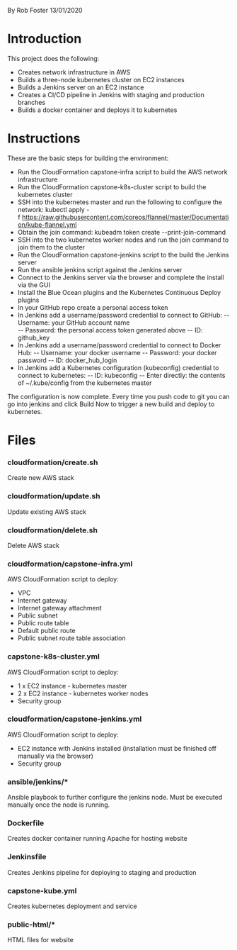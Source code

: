 By Rob Foster 13/01/2020

# Introduction

This project does the following:

- Creates network infrastructure in AWS
- Builds a three-node kubernetes cluster on EC2 instances
- Builds a Jenkins server on an EC2 instance
- Creates a CI/CD pipeline in Jenkins with staging and production branches
- Builds a docker container and deploys it to kubernetes

# Instructions
These are the basic steps for building the environment:

- Run the CloudFormation capstone-infra script to build the AWS network infrastructure
- Run the CloudFormation capstone-k8s-cluster script to build the kubernetes cluster
- SSH into the kubernetes master and run the following to configure the network:
kubectl apply -f https://raw.githubusercontent.com/coreos/flannel/master/Documentation/kube-flannel.yml
- Obtain the join command:
kubeadm token create --print-join-command
- SSH into the two kubernetes worker nodes and run the join command to join them to the cluster
- Run the CloudFormation capstone-jenkins script to the build the Jenkins server
- Run the ansible jenkins script against the Jenkins server
- Connect to the Jenkins server via the browser and complete the install via the GUI
- Install the Blue Ocean plugins and the Kubernetes Continuous Deploy plugins
- In your GitHub repo create a personal access token
- In Jenkins add a username/password credential to connect to GitHub:
-- Username: your GitHub account name  
-- Password: the personal access token generated above
-- ID: github_key
- In Jenkins add a username/password credential to connect to Docker Hub:
-- Username: your docker username
-- Password: your docker password
-- ID: docker_hub_login
- In Jenkins add a Kubernetes configuration (kubeconfig) credential to connect to kubernetes:
-- ID: kubeconfig
-- Enter directly: the contents of ~/.kube/config from the kubernetes master

The configuration is now complete. Every time you push code to git you can go into jenkins and click Build Now to trigger a new build and deploy to kubernetes.




# Files

### cloudformation/create.sh
Create new AWS stack

### cloudformation/update.sh
Update existing AWS stack

### cloudformation/delete.sh
Delete AWS stack

### cloudformation/capstone-infra.yml
AWS CloudFormation script to deploy:
- VPC
- Internet gateway
- Internet gateway attachment
- Public subnet
- Public route table
- Default public route
- Public subnet route table association

### capstone-k8s-cluster.yml
AWS CloudFormation script to deploy:
- 1 x EC2 instance - kubernetes master
- 2 x EC2 instance - kubernetes worker nodes
- Security group

### cloudformation/capstone-jenkins.yml
AWS CloudFormation script to deploy:
- EC2 instance with Jenkins installed (installation must be finished off manually via the browser)
- Security group

### ansible/jenkins/*
Ansible playbook to further configure the jenkins node. Must be executed manually once the node is running.

### Dockerfile
Creates docker container running Apache for hosting website

### Jenkinsfile
Creates Jenkins pipeline for deploying to staging and production

### capstone-kube.yml
Creates kubernetes deployment and service

### public-html/*
HTML files for website

